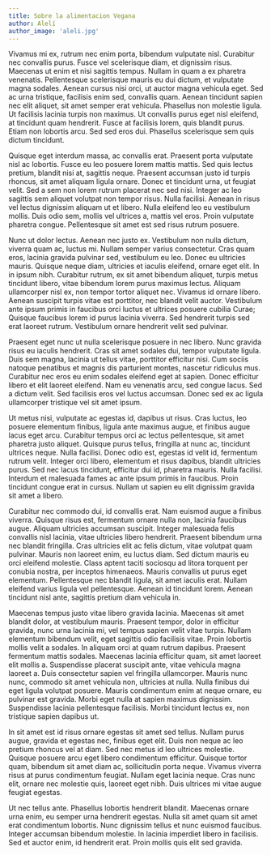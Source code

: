 ```yaml
---
title: Sobre la alimentacion Vegana
author: Alelí
author_image: 'aleli.jpg'
---
```


Vivamus mi ex, rutrum nec enim porta, bibendum vulputate nisl. Curabitur nec convallis purus. Fusce vel scelerisque diam, et dignissim risus. Maecenas ut enim et nisi sagittis tempus. Nullam in quam a ex pharetra venenatis. Pellentesque scelerisque mauris eu dui dictum, et vulputate magna sodales. Aenean cursus nisi orci, ut auctor magna vehicula eget. Sed ac urna tristique, facilisis enim sed, convallis quam. Aenean tincidunt sapien nec elit aliquet, sit amet semper erat vehicula. Phasellus non molestie ligula. Ut facilisis lacinia turpis non maximus. Ut convallis purus eget nisl eleifend, at tincidunt quam hendrerit. Fusce at facilisis lorem, quis blandit purus. Etiam non lobortis arcu. Sed sed eros dui. Phasellus scelerisque sem quis dictum tincidunt.

Quisque eget interdum massa, ac convallis erat. Praesent porta vulputate nisl ac lobortis. Fusce eu leo posuere lorem mattis mattis. Sed quis lectus pretium, blandit nisi at, sagittis neque. Praesent accumsan justo id turpis rhoncus, sit amet aliquam ligula ornare. Donec et tincidunt urna, ut feugiat velit. Sed a sem non lorem rutrum placerat nec sed nisi. Integer ac leo sagittis sem aliquet volutpat non tempor risus. Nulla facilisi. Aenean in risus vel lectus dignissim aliquam ut et libero. Nulla eleifend leo eu vestibulum mollis. Duis odio sem, mollis vel ultrices a, mattis vel eros. Proin vulputate pharetra congue. Pellentesque sit amet est sed risus rutrum posuere.

Nunc ut dolor lectus. Aenean nec justo ex. Vestibulum non nulla dictum, viverra quam ac, luctus mi. Nullam semper varius consectetur. Cras quam eros, lacinia gravida pulvinar sed, vestibulum eu leo. Donec eu ultricies mauris. Quisque neque diam, ultricies et iaculis eleifend, ornare eget elit. In in ipsum nibh. Curabitur rutrum, ex sit amet bibendum aliquet, turpis metus tincidunt libero, vitae bibendum lorem purus maximus lectus. Aliquam ullamcorper nisl ex, non tempor tortor aliquet nec. Vivamus id ornare libero. Aenean suscipit turpis vitae est porttitor, nec blandit velit auctor. Vestibulum ante ipsum primis in faucibus orci luctus et ultrices posuere cubilia Curae; Quisque faucibus lorem id purus lacinia viverra. Sed hendrerit turpis sed erat laoreet rutrum. Vestibulum ornare hendrerit velit sed pulvinar.

Praesent eget nunc ut nulla scelerisque posuere in nec libero. Nunc gravida risus eu iaculis hendrerit. Cras sit amet sodales dui, tempor vulputate ligula. Duis sem magna, lacinia ut tellus vitae, porttitor efficitur nisi. Cum sociis natoque penatibus et magnis dis parturient montes, nascetur ridiculus mus. Curabitur nec eros eu enim sodales eleifend eget at sapien. Donec efficitur libero et elit laoreet eleifend. Nam eu venenatis arcu, sed congue lacus. Sed a dictum velit. Sed facilisis eros vel luctus accumsan. Donec sed ex ac ligula ullamcorper tristique vel sit amet ipsum.

Ut metus nisi, vulputate ac egestas id, dapibus ut risus. Cras luctus, leo posuere elementum finibus, ligula ante maximus augue, et finibus augue lacus eget arcu. Curabitur tempus orci ac lectus pellentesque, sit amet pharetra justo aliquet. Quisque purus tellus, fringilla at nunc ac, tincidunt ultrices neque. Nulla facilisi. Donec odio est, egestas id velit id, fermentum rutrum velit. Integer orci libero, elementum et risus dapibus, blandit ultricies purus. Sed nec lacus tincidunt, efficitur dui id, pharetra mauris. Nulla facilisi. Interdum et malesuada fames ac ante ipsum primis in faucibus. Proin tincidunt congue erat in cursus. Nullam ut sapien eu elit dignissim gravida sit amet a libero.

Curabitur nec commodo dui, id convallis erat. Nam euismod augue a finibus viverra. Quisque risus est, fermentum ornare nulla non, lacinia faucibus augue. Aliquam ultricies accumsan suscipit. Integer malesuada felis convallis nisl lacinia, vitae ultricies libero hendrerit. Praesent bibendum urna nec blandit fringilla. Cras ultricies elit ac felis dictum, vitae volutpat quam pulvinar. Mauris non laoreet enim, eu luctus diam. Sed dictum mauris eu orci eleifend molestie. Class aptent taciti sociosqu ad litora torquent per conubia nostra, per inceptos himenaeos. Mauris convallis ut purus eget elementum. Pellentesque nec blandit ligula, sit amet iaculis erat. Nullam eleifend varius ligula vel pellentesque. Aenean id tincidunt lorem. Aenean tincidunt nisl ante, sagittis pretium diam vehicula in.

Maecenas tempus justo vitae libero gravida lacinia. Maecenas sit amet blandit dolor, at vestibulum mauris. Praesent tempor, dolor in efficitur gravida, nunc urna lacinia mi, vel tempus sapien velit vitae turpis. Nullam elementum bibendum velit, eget sagittis odio facilisis vitae. Proin lobortis mollis velit a sodales. In aliquam orci at quam rutrum dapibus. Praesent fermentum mattis sodales. Maecenas lacinia efficitur quam, sit amet laoreet elit mollis a. Suspendisse placerat suscipit ante, vitae vehicula magna laoreet a. Duis consectetur sapien vel fringilla ullamcorper. Mauris nunc nunc, commodo sit amet vehicula non, ultricies at nulla. Nulla finibus dui eget ligula volutpat posuere. Mauris condimentum enim at neque ornare, eu pulvinar est gravida. Morbi eget nulla at sapien maximus dignissim. Suspendisse lacinia pellentesque facilisis. Morbi tincidunt lectus ex, non tristique sapien dapibus ut.

In sit amet est id risus ornare egestas sit amet sed tellus. Nullam purus augue, gravida et egestas nec, finibus eget elit. Duis non neque ac leo pretium rhoncus vel at diam. Sed nec metus id leo ultrices molestie. Quisque posuere arcu eget libero condimentum efficitur. Quisque tortor quam, bibendum sit amet diam ac, sollicitudin porta neque. Vivamus viverra risus at purus condimentum feugiat. Nullam eget lacinia neque. Cras nunc elit, ornare nec molestie quis, laoreet eget nibh. Duis ultrices mi vitae augue feugiat egestas.

Ut nec tellus ante. Phasellus lobortis hendrerit blandit. Maecenas ornare urna enim, eu semper urna hendrerit egestas. Nulla sit amet quam sit amet erat condimentum lobortis. Nunc dignissim tellus et nunc euismod faucibus. Integer accumsan bibendum molestie. In lacinia imperdiet libero in facilisis. Sed et auctor enim, id hendrerit erat. Proin mollis quis elit sed gravida.

